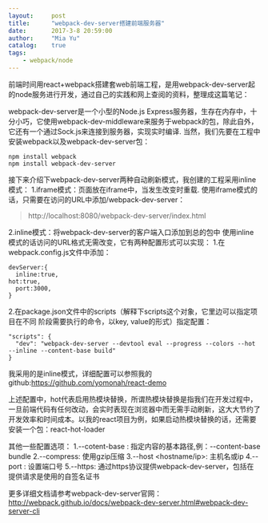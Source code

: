 ```yaml
---
layout:     post
title:      "webpack-dev-server搭建前端服务器"
date:       2017-3-8 20:59:00
author:     "Mia Yu"
catalog: 	true
tags:
    - webpack/node
---
```


前端时间用react+webpack搭建套web前端工程，是用webpack-dev-server起的node服务进行开发，通过自己的实践和网上查阅的资料，整理成这篇笔记：

webpack-dev-server是一个小型的Node.js Express服务器，生存在内存中，十分小巧，它使用webpack-dev-middleware来服务于webpack的包，除此自外，它还有一个通过Sock.js来连接到服务器，实现实时编译.
当然，我们先要在工程中安装webpack以及webpack-dev-server包：
```
npm install webpack
npm install webpack-dev-server
```

接下来介绍下webpack-dev-server两种自动刷新模式，我创建的工程采用inline模式：
1.iframe模式：页面放在iframe中，当发生改变时重载.
使用iframe模式的话，只需要在访问的URL中添加/webpack-dev-server：  
>http://localhost:8080/webpack-dev-server/index.html

2.inline模式：将webpack-dev-server的客户端入口添加到总的包中
使用inline模式的话访问的URL格式无需改变，它有两种配置形式可以实现：
1.在webpack.config.js文件中添加：
```
devServer:{
  inline:true,
hot:true,
  port:3000,
}
```
2.在package.json文件中的scripts（解释下scripts这个对象，它里边可以指定项目在不同 阶段需要执行的命令，以key, value的形式）指定配置：
```
"scripts": {
  "dev": "webpack-dev-server --devtool eval --progress --colors --hot --inline --content-base build"
}
```
我采用的是inline模式，详细配置可以参照我的github:https://github.com/yomonah/react-demo

上述配置中，hot代表启用热模块替换，所谓热模块替换是指我们在开发过程中，一旦前端代码有任何改动，会实时表现在浏览器中而无需手动刷新，这大大节约了开发效率和时间成本。以我的react项目为例，如果启动热模块替换的话，还需要安装一个包：react-hot-loader

其他一些配置选项：
1.--cotent-base <file>: 指定内容的基本路径,例：--content-base bundle
2.--compress: 使用gzip压缩
3.--host <hostname/ip>: 主机名或ip
4.--port <number>: 设置端口号
5.--https: 通过https协议提供webpack-dev-server，包括在提供请求是使用的自签名证书

更多详细文档请参考webpack-dev-server官网：http://webpack.github.io/docs/webpack-dev-server.html#webpack-dev-server-cli